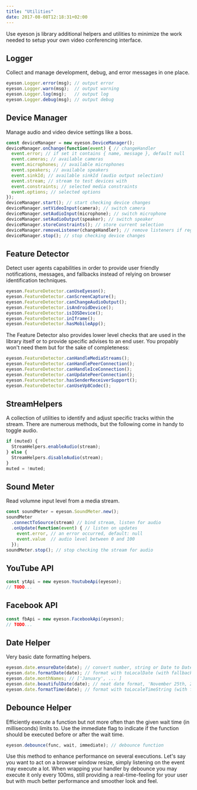 ```yaml
---
title: "Utilities"
date: 2017-08-08T12:18:31+02:00
---
```


Use eyeson js library additional helpers and utilities to minimize the work
needed to setup your own video conferencing interface.

## Logger

Collect and manage development, debug, and error messages in one place.

```JavaScript
eyeson.Logger.error(msg); // output error
eyeson.Logger.warn(msg);  // output warning
eyeson.Logger.log(msg);   // output log
eyeson.Logger.debug(msg); // output debug
```

## Device Manager

Manage audio and video device settings like a boss.

```JavaScript
const deviceManager = new eyeson.DeviceManager();
deviceManager.onChange(function(event) { // changeHandler
  event.error; // if set it contains { name, message }, default null
  event.cameras; // available cameras
  event.microphones; // available microphones
  event.speakers; // available speakers
  event.sinkId; // available sinkId (audio output selection)
  event.stream; // stream to test devices with
  event.constraints; // selected media constraints
  event.options; // selected options
});
deviceManager.start(); // start checking device changes
deviceManager.setVideoInput(camera); // switch camera
deviceManager.setAudioInput(microphone); // switch microphone
deviceManager.setAudioOutput(speaker); // switch speaker
deviceManager.storeConstraints(); // store current selection
deviceManager.removeListener(changeHandler); // remove listeners if registered via onChange
deviceManager.stop(); // stop checking device changes
```

## Feature Detector

Detect user agents capabilities in order to provide user friendly
notifications, messages, and fallbacks instead of relying on browser
identification techniques.

```JavaScript
eyeson.FeatureDetector.canUseEyeson();
eyeson.FeatureDetector.canScreenCapture();
eyeson.FeatureDetector.canChangeAudioOutput();
eyeson.FeatureDetector.isAndroidDevice();
eyeson.FeatureDetector.isIOSDevice();
eyeson.FeatureDetector.inIframe();
eyeson.FeatureDetector.hasMobileApp();
```

The Feature Detector also provides lower level checks that are used in the
library itself or to provide specific advises to an end user. You propably
won't need them but for the sake of completeness:

```JavaScript
eyeson.FeatureDetector.canHandleMediaStreams();
eyeson.FeatureDetector.canHandlePeerConnection();
eyeson.FeatureDetector.canHandleIceConnection();
eyeson.FeatureDetector.canUpdatePeerConnection();
eyeson.FeatureDetector.hasSenderReceiverSupport();
eyeson.FeatureDetector.canUseVp8Codec();
```

## StreamHelpers

A collection of utilities to identify and adjust specific tracks within the stream.
There are numerous methods, but the following come in handy to toggle audio.

```JavaScript
if (muted) {
  StreamHelpers.enableAudio(stream);
} else {
  StreamHelpers.disableAudio(stream);
}
muted = !muted;
```

## Sound Meter

Read volumne input level from a media stream.

```JavaScript
const soundMeter = eyeson.SoundMeter.new();
soundMeter
  .connectToSource(stream) // bind stream, listen for audio
  .onUpdate(function(event) { // listen on updates
    event.error, // an error occurred, default: null
    event.value  // audio level between 0 and 100
  });
soundMeter.stop(); // stop checking the stream for audio
```

## YouTube API

```JavaScript
const ytApi = new eyeson.YoutubeApi(eyeson);
// TODO...
```

## Facebook API

```JavaScript
const fbApi = new eyeson.FacebookApi(eyeson);
// TODO...
```

## Date Helper

Very basic date formatting helpers.

```JavaScript
eyeson.date.ensureDate(date); // convert number, string or Date to Date
eyeson.date.formatDate(date); // format with toLocalDate (with fallback)
eyeson.date.monthNames; // ['January', ... ]
eyeson.date.beautifulDate(date); // neat date format, 'November 25th, 2016'
eyeson.date.formatTime(date); // format with toLocaleTimeString (with fallback)
```

## Debounce Helper

Efficiently execute a function but not more often than the given wait time (in
milliseconds) limits to. Use the immediate flag to indicate if the function
should be executed before or after the wait time.

```JavaScript
eyeson.debounce(func, wait, immediate); // debounce function
```

Use this method to enhance performance on several executions. Let's say you
want to act on a browser window resize, simply listening on the event may
execute a lot. When wrapping your handler by debounce you may execute it
only every 100ms, still providing a real-time-feeling for your user but with
much better performance and smoother look and feel.
